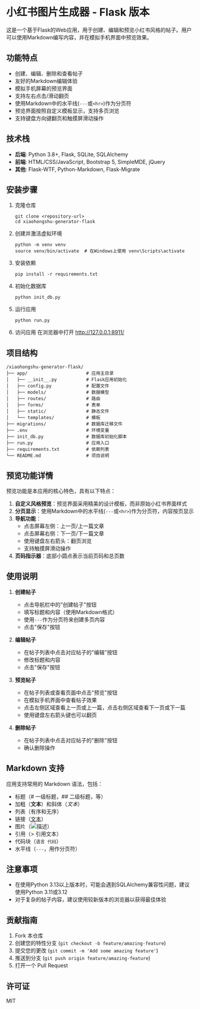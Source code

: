 # 小红书图片生成器 - Flask 版本

这是一个基于Flask的Web应用，用于创建、编辑和预览小红书风格的帖子。用户可以使用Markdown编写内容，并在模拟手机界面中预览效果。

## 功能特点

- 创建、编辑、删除和查看帖子
- 友好的Markdown编辑体验
- 模拟手机屏幕的预览界面
- 支持左右点击/滑动翻页
- 使用Markdown中的水平线(`---`或`<hr>`)作为分页符
- 预览界面按照自定义模板显示，支持多页浏览
- 支持键盘方向键翻页和触摸屏滑动操作

## 技术栈

- **后端**: Python 3.8+, Flask, SQLite, SQLAlchemy
- **前端**: HTML/CSS/JavaScript, Bootstrap 5, SimpleMDE, jQuery
- **其他**: Flask-WTF, Python-Markdown, Flask-Migrate

## 安装步骤

1. 克隆仓库
   ```
   git clone <repository-url>
   cd xiaohongshu-generator-flask
   ```

2. 创建并激活虚拟环境
   ```
   python -m venv venv
   source venv/bin/activate  # 在Windows上使用 venv\Scripts\activate
   ```

3. 安装依赖
   ```
   pip install -r requirements.txt
   ```

4. 初始化数据库
   ```
   python init_db.py
   ```

5. 运行应用
   ```
   python run.py
   ```

6. 访问应用
   在浏览器中打开 http://127.0.0.1:8911/

## 项目结构

```
/xiaohongshu-generator-flask/
├── app/                      # 应用主目录
│   ├── __init__.py           # Flask应用初始化
│   ├── config.py             # 配置文件
│   ├── models/               # 数据模型
│   ├── routes/               # 路由
│   ├── forms/                # 表单
│   ├── static/               # 静态文件
│   └── templates/            # 模板
├── migrations/               # 数据库迁移文件
├── .env                      # 环境变量
├── init_db.py                # 数据库初始化脚本
├── run.py                    # 应用入口
├── requirements.txt          # 依赖列表
└── README.md                 # 项目说明
```

## 预览功能详情

预览功能是本应用的核心特色，具有以下特点：

1. **自定义风格预览**：预览界面采用精美的设计模板，而非原始小红书界面样式
2. **分页显示**：使用Markdown中的水平线(`---`或`<hr>`)作为分页符，内容按页显示
3. **导航功能**：
   - 点击屏幕左侧：上一页/上一篇文章
   - 点击屏幕右侧：下一页/下一篇文章
   - 使用键盘左右箭头：翻页浏览
   - 支持触摸屏滑动操作
4. **页码指示器**：底部小圆点表示当前页码和总页数

## 使用说明

1. **创建帖子**
   - 点击导航栏中的"创建帖子"按钮
   - 填写标题和内容（使用Markdown格式）
   - 使用`---`作为分页符来创建多页内容
   - 点击"保存"按钮

2. **编辑帖子**
   - 在帖子列表中点击对应帖子的"编辑"按钮
   - 修改标题和内容
   - 点击"保存"按钮

3. **预览帖子**
   - 在帖子列表或查看页面中点击"预览"按钮
   - 在模拟手机界面中查看帖子效果
   - 点击左侧区域查看上一页或上一篇，点击右侧区域查看下一页或下一篇
   - 使用键盘左右箭头键也可以翻页

4. **删除帖子**
   - 在帖子列表中点击对应帖子的"删除"按钮
   - 确认删除操作

## Markdown 支持

应用支持常用的 Markdown 语法，包括：

- 标题（# 一级标题，## 二级标题，等）
- 加粗（**文本**）和斜体（*文本*）
- 列表（有序和无序）
- 链接（[文本](URL)）
- 图片（![描述](图片URL)）
- 引用（> 引用文本）
- 代码块（```语言 代码```）
- 水平线（`---`，用作分页符）

## 注意事项

- 在使用Python 3.13以上版本时，可能会遇到SQLAlchemy兼容性问题，建议使用Python 3.11或3.12
- 对于复杂的帖子内容，建议使用较新版本的浏览器以获得最佳体验

## 贡献指南

1. Fork 本仓库
2. 创建您的特性分支 (`git checkout -b feature/amazing-feature`)
3. 提交您的更改 (`git commit -m 'Add some amazing feature'`)
4. 推送到分支 (`git push origin feature/amazing-feature`)
5. 打开一个 Pull Request

## 许可证

MIT
